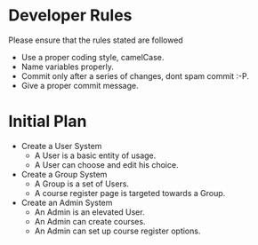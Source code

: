 # Developer Rules #

Please ensure that the rules stated are followed

* Use a proper coding style, camelCase.
* Name variables properly.
* Commit only after a series of changes, dont spam commit :-P.
* Give a proper commit message.

# Initial Plan #

* Create a User System
	* A User is a basic entity of usage.
	* A User can choose and edit his choice.
* Create a Group System
	* A Group is a set of Users.
	* A course register page is targeted towards a Group.
* Create an Admin System
	* An Admin is an elevated User.
	* An Admin can create courses.
	* An Admin can set up course register options.